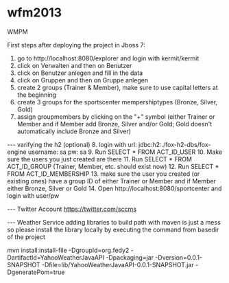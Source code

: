 wfm2013
=======

WMPM

First steps after deploying the project in Jboss 7:

1. go to http://localhost:8080/explorer and login with kermit/kermit
2. click on Verwalten and then on Benutzer
3. click on Benutzer anlegen and fill in the data 
4. click on Gruppen and then on Gruppe anlegen
5. create 2 groups (Trainer & Member), make sure to use capital letters at the beginning 
6. create 3 groups for the sportscenter mempershiptypes (Bronze, Silver, Gold)
7. assign groupmembers by clicking on the "+" symbol 
(either Trainer or Member and if Member add Bronze, Silver and/or Gold; Gold doesn't automatically include Bronze and Silver)

--- varifying the h2 (optional)
8.  login with url: jdbc:h2:./fox-h2-dbs/fox-engine    username: sa pw: sa
9.  Run SELECT * FROM ACT_ID_USER 
10. Make sure the users you just created are there
11. Run SELECT * FROM ACT_ID_GROUP (Trainer, Member, etc. should exist now)
12. Run SELECT * FROM ACT_ID_MEMBERSHIP 
13. make sure the user you created (or existing ones) have a group ID of either Trainer or Member and if Member either Bronze, Silver or Gold
14. Open http://localhost:8080/sportcenter and login with user/pw

--- Twitter Account
https://twitter.com/sccms


--- Weather Service
adding libraries to build path with maven is just a mess so please install the library locally by 
executing the command from basedir of the project

mvn install:install-file -DgroupId=org.fedy2 -DartifactId=YahooWeatherJavaAPI -Dpackaging=jar -Dversion=0.0.1-SNAPSHOT -Dfile=lib/YahooWeatherJavaAPI-0.0.1-SNAPSHOT.jar -DgeneratePom=true
